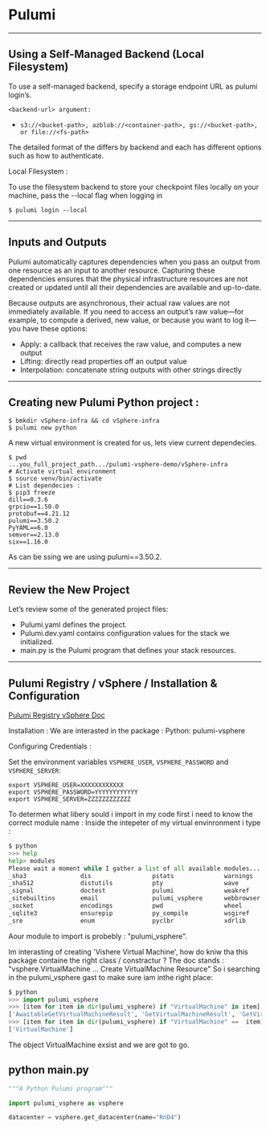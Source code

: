 
# Pulumi
---

##  Using a Self-Managed Backend  (Local Filesystem)

To use a self-managed backend, specify a storage endpoint URL as pulumi login’s.

```<backend-url> argument:```
 * ```s3://<bucket-path>, azblob://<container-path>, gs://<bucket-path>, or file://<fs-path>```


The detailed format of the <backend-url> differs by backend and each has different options such as how to authenticate.
 
Local Filesystem :

To use the filesystem backend to store your checkpoint files locally on your machine, pass the --local flag when logging in

```console
$ pulumi login --local 
```






---

## Inputs and Outputs
Pulumi automatically captures dependencies when you pass an output from one resource as an input to another resource. Capturing these dependencies ensures that the physical infrastructure resources are not created or updated until all their dependencies are available and up-to-date.


Because outputs are asynchronous, their actual raw values are not immediately available. If you need to access an output’s raw value—for example, to compute a derived, new value, or because you want to log it—you have these options:

* Apply: a callback that receives the raw value, and computes a new output
* Lifting: directly read properties off an output value
* Interpolation: concatenate string outputs with other strings directly



---

## Creating new Pulumi Python project :

```console
$ bmkdir vSphere-infra && cd vSphere-infra 
$ pulumi new python 
```

A new virtual environment is created for us, lets view current dependecies.
```console 
$ pwd
...you_full_project_path.../pulumi-vsphere-demo/vSphere-infra
# Activate virtual environment 
$ source venv/bin/activate
# List dependecies :
$ pip3 freeze 
dill==0.3.6
grpcio==1.50.0
protobuf==4.21.12
pulumi==3.50.2
PyYAML==6.0
semver==2.13.0
six==1.16.0
```

As can be ssing we are using pulumi==3.50.2.


---

## Review the New Project

Let’s review some of the generated project files:

* Pulumi.yaml defines the project.
* Pulumi.dev.yaml contains configuration values for the stack we initialized.
* main.py is the Pulumi program that defines your stack resources.


---

## Pulumi Registry / vSphere /  Installation & Configuration

[Pulumi Registry vSphere Doc](https://www.pulumi.com/registry/packages/vsphere/installation-configuration/)

Installation :
We are interasted in the package : Python: pulumi-vsphere 



Configuring Credentials :

Set the environment variables ```VSPHERE_USER```, ```VSPHERE_PASSWORD``` and ```VSPHERE_SERVER```:
```console
export VSPHERE_USER=XXXXXXXXXXXX
export VSPHERE_PASSWORD=YYYYYYYYYYYY
export VSPHERE_SERVER=ZZZZZZZZZZZZ
```


To determen what libery sould i import in my code first i need to know the correct module name : Inside the intepeter of my virtual envinronment i type :
```python
$ python
>>> help
help> modules
Please wait a moment while I gather a list of all available modules...
_sha3               dis                 pstats              warnings
_sha512             distutils           pty                 wave
_signal             doctest             pulumi              weakref
_sitebuiltins       email               pulumi_vsphere      webbrowser
_socket             encodings           pwd                 wheel
_sqlite3            ensurepip           py_compile          wsgiref
_sre                enum                pyclbr              xdrlib
```
Aour module to import is probebly : "pulumi_vsphere".

Im interasting of creating 'Vishere Virtual Machine', how do kniw tha this package containe the right class / constractur ? The doc stands : "vsphere.VirtualMachine ... Create VirtualMachine Resource" So i searching in the pulumi_vsphere gast to make sure iam inthe right place:


```python
$ python 
>>> import pulumi_vsphere
>>> [item for item in dir(pulumi_vsphere) if "VirtualMachine" in item]
['AwaitableGetVirtualMachineResult', 'GetVirtualMachineResult', 'GetVirtualMachineVappArgs', 'VirtualMachine', 'VirtualMachineArgs', 'VirtualMachineCdromArgs', 'VirtualMachineCloneArgs', 'VirtualMachineCloneCustomizeArgs', 'VirtualMachineCloneCustomizeLinuxOptionsArgs', 'VirtualMachineCloneCustomizeNetworkInterfaceArgs', 'VirtualMachineCloneCustomizeWindowsOptionsArgs', 'VirtualMachineDiskArgs', 'VirtualMachineNetworkInterfaceArgs', 'VirtualMachineOvfDeployArgs', 'VirtualMachineSnapshot', 'VirtualMachineSnapshotArgs', 'VirtualMachineVappArgs']
>>> [item for item in dir(pulumi_vsphere) if "VirtualMachine" ==  item]
['VirtualMachine']
```
The object VirtualMachine exsist and we are got to go.



## python __main__.py
```python
"""A Python Pulumi program"""

import pulumi_vsphere as vsphere

datacenter = vsphere.get_datacenter(name="RnD4")
```




